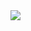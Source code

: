 <a href="https://www.telerik.com/kendo-react-ui/?utm_medium=referral&utm_source=npm&utm_campaign=kendo-ui-react-trial-npm-scheduler&utm_content=banner" target="_blank">
<img src="https://www.telerik.com/kendo-react-ui/npm-banner.svg">
</a>
